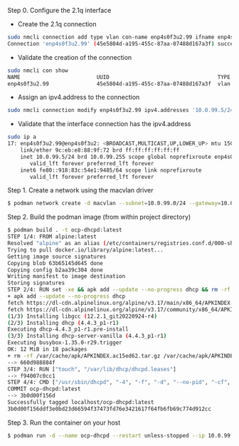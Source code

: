 Step 0. Configure the 2.1q interface
- Create the 2.1q connection
```bash
sudo nmcli connection add type vlan con-name enp4s0f3u2.99 ifname enp4s0f3u2.99 dev enp4s0f3u2 id 99
Connection 'enp4s0f3u2.99' (45e5804d-a195-455c-87aa-07488d167a3f) successfully added.
```
- Validate the creation of the connection
```bash
sudo nmcli con show
NAME                        UUID                                  TYPE      DEVICE
enp4s0f3u2.99               45e5804d-a195-455c-87aa-07488d167a3f  vlan      enp4s0f3u2.99
```
- Assign an ipv4.address to the connection
```bash
sudo nmcli connection modify enp4s0f3u2.99 ipv4.addresses '10.0.99.5/24'
```
- Validate that the interface connection has the ipv4.address
```bash
sudo ip a
17: enp4s0f3u2.99@enp4s0f3u2: <BROADCAST,MULTICAST,UP,LOWER_UP> mtu 1500 qdisc noqueue state UP group default qlen 1000
    link/ether 9c:eb:e8:88:9f:72 brd ff:ff:ff:ff:ff:ff
    inet 10.0.99.5/24 brd 10.0.99.255 scope global noprefixroute enp4s0f3u2.99
       valid_lft forever preferred_lft forever
    inet6 fe80::918:83c:54e1:9485/64 scope link noprefixroute
       valid_lft forever preferred_lft forever
```
Step 1. Create a network using the macvlan driver
```bash
$ podman network create -d macvlan --subnet=10.0.99.0/24 --gateway=10.0.99.1 -o parent=enp4s0f3u2 macvlan0
```
Step 2. Build the podman image (from within project directory)
```bash
$ podman build . -t ocp-dhcpd:latest
STEP 1/4: FROM alpine:latest
Resolved "alpine" as an alias (/etc/containers/registries.conf.d/000-shortnames.conf)
Trying to pull docker.io/library/alpine:latest...
Getting image source signatures
Copying blob 63b65145d645 done
Copying config b2aa39c304 done
Writing manifest to image destination
Storing signatures
STEP 2/4: RUN set -xe && apk add --update --no-progress dhcp && rm -rf /var/cache/apk/*
+ apk add --update --no-progress dhcp
fetch https://dl-cdn.alpinelinux.org/alpine/v3.17/main/x86_64/APKINDEX.tar.gz
fetch https://dl-cdn.alpinelinux.org/alpine/v3.17/community/x86_64/APKINDEX.tar.gz
(1/3) Installing libgcc (12.2.1_git20220924-r4)
(2/3) Installing dhcp (4.4.3_p1-r1)
Executing dhcp-4.4.3_p1-r1.pre-install
(3/3) Installing dhcp-server-vanilla (4.4.3_p1-r1)
Executing busybox-1.35.0-r29.trigger
OK: 12 MiB in 18 packages
+ rm -rf /var/cache/apk/APKINDEX.ac15ed62.tar.gz /var/cache/apk/APKINDEX.c3d4ed66.tar.gz
--> 660d988884f
STEP 3/4: RUN ["touch", "/var/lib/dhcp/dhcpd.leases"]
--> f94007c0cc1
STEP 4/4: CMD ["/usr/sbin/dhcpd", "-4", "-f", "-d", "--no-pid", "-cf", "/etc/dhcp/dhcpd.conf"]
COMMIT ocp-dhcpd:latest
--> 3b0d00f156d
Successfully tagged localhost/ocp-dhcpd:latest
3b0d00f156ddf3e0bd23d66594f37473fd76e3421617f64fb6fb69c774d912cc
```
Step 3. Run the container on your host
```bash
$ podman run -d --name ocp-dhcpd --restart unless-stopped --ip 10.0.99.6 --net=macvlan0 localhost/ocp-dhcpd:latest
```
